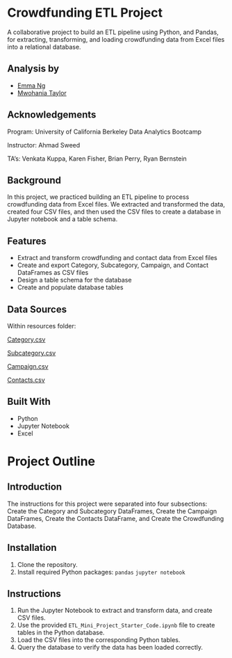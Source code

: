 # Crowdfunding ETL Project

A collaborative project to build an ETL pipeline using Python, and Pandas, for extracting, transforming, and loading crowdfunding data from Excel files into a relational database.

## Analysis by
- [Emma Ng](https://github.com/sumiemma)
- [Mwohania Taylor](https://github.com/nia12taylor)

## Acknowledgements
Program: University of California Berkeley Data Analytics Bootcamp

Instructor: Ahmad Sweed

TA’s: Venkata Kuppa, Karen Fisher, Brian Perry, Ryan Bernstein

## Background

In this project, we practiced building an ETL pipeline to process crowdfunding data from Excel files. We extracted and transformed the data, created four CSV files, and then used the CSV files to create a database in Jupyter notebook and a table schema.

## Features

- Extract and transform crowdfunding and contact data from Excel files
- Create and export Category, Subcategory, Campaign, and Contact DataFrames as CSV files
- Design a table schema for the database
- Create and populate database tables

## Data Sources

Within resources folder:

[Category.csv](Resources/campaign.csv)

[Subcategory.csv](Resources/subcategory.csv)

[Campaign.csv](Resources/campaign.csv)

[Contacts.csv](Resources/contacts.csv)

## Built With

- Python
- Jupyter Notebook
- Excel

# Project Outline

## Introduction
The instructions for this project were separated into four subsections: Create the Category and Subcategory DataFrames, Create the Campaign DataFrames, Create the Contacts DataFrame, and Create the Crowdfunding Database. 

## Installation

1. Clone the repository.
2. Install required Python packages: 
`pandas`
`jupyter notebook`

## Instructions

1. Run the Jupyter Notebook to extract and transform data, and create CSV files.
2. Use the provided `ETL_Mini_Project_Starter_Code.ipynb` file to create tables in the Python database.
3. Load the CSV files into the corresponding Python tables.
4. Query the database to verify the data has been loaded correctly.
